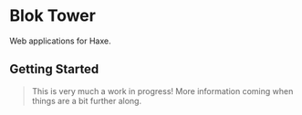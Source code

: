 Blok Tower
==========

Web applications for Haxe.

Getting Started
---------------

> This is very much a work in progress! More information coming when things are a bit further along.
